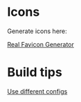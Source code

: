 # Icons

Generate icons here:

[Real Favicon Generator](https://realfavicongenerator.net/favicon_result?file_id=p1dbp261ff1qqs1skeu581op41qc6#.XOoFXlNKh24)

# Build tips

[Use different configs](https://github.com/USFWS/southeast/blob/295e121da0887e2a5d1760c79f0a320688cfd15b/build/hugo.js)
